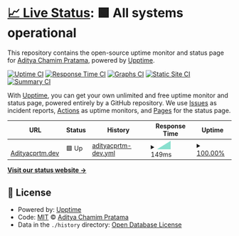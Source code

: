 # [📈 Live Status](https://Adityacprtm.github.io/uptime): <!--live status--> **🟩 All systems operational**

This repository contains the open-source uptime monitor and status page for [Aditya Chamim Pratama](adityacprtm.dev), powered by [Upptime](https://github.com/upptime/upptime).

[![Uptime CI](https://github.com/Adityacprtm/uptime/workflows/Uptime%20CI/badge.svg)](https://github.com/Adityacprtm/uptime/actions?query=workflow%3A%22Uptime+CI%22)
[![Response Time CI](https://github.com/Adityacprtm/uptime/workflows/Response%20Time%20CI/badge.svg)](https://github.com/Adityacprtm/uptime/actions?query=workflow%3A%22Response+Time+CI%22)
[![Graphs CI](https://github.com/Adityacprtm/uptime/workflows/Graphs%20CI/badge.svg)](https://github.com/Adityacprtm/uptime/actions?query=workflow%3A%22Graphs+CI%22)
[![Static Site CI](https://github.com/Adityacprtm/uptime/workflows/Static%20Site%20CI/badge.svg)](https://github.com/Adityacprtm/uptime/actions?query=workflow%3A%22Static+Site+CI%22)
[![Summary CI](https://github.com/Adityacprtm/uptime/workflows/Summary%20CI/badge.svg)](https://github.com/Adityacprtm/uptime/actions?query=workflow%3A%22Summary+CI%22)

With [Upptime](https://upptime.js.org), you can get your own unlimited and free uptime monitor and status page, powered entirely by a GitHub repository. We use [Issues](https://github.com/Adityacprtm/uptime/issues) as incident reports, [Actions](https://github.com/Adityacprtm/uptime/actions) as uptime monitors, and [Pages](https://Adityacprtm.github.io/uptime) for the status page.

<!--start: status pages-->
<!-- This summary is generated by Upptime (https://github.com/upptime/upptime) -->
<!-- Do not edit this manually, your changes will be overwritten -->
<!-- prettier-ignore -->
| URL | Status | History | Response Time | Uptime |
| --- | ------ | ------- | ------------- | ------ |
| <img alt="" src="https://favicons.githubusercontent.com/adityacprtm.dev" height="13"> [Adityacprtm.dev](https://adityacprtm.dev) | 🟩 Up | [adityacprtm-dev.yml](https://github.com/Adityacprtm/uptime/commits/HEAD/history/adityacprtm-dev.yml) | <details><summary><img alt="Response time graph" src="./graphs/adityacprtm-dev/response-time-week.png" height="20"> 149ms</summary><br><a href="https://Adityacprtm.github.io/uptime/history/adityacprtm-dev"><img alt="Response time 149" src="https://img.shields.io/endpoint?url=https%3A%2F%2Fraw.githubusercontent.com%2FAdityacprtm%2Fuptime%2FHEAD%2Fapi%2Fadityacprtm-dev%2Fresponse-time.json"></a><br><a href="https://Adityacprtm.github.io/uptime/history/adityacprtm-dev"><img alt="24-hour response time 149" src="https://img.shields.io/endpoint?url=https%3A%2F%2Fraw.githubusercontent.com%2FAdityacprtm%2Fuptime%2FHEAD%2Fapi%2Fadityacprtm-dev%2Fresponse-time-day.json"></a><br><a href="https://Adityacprtm.github.io/uptime/history/adityacprtm-dev"><img alt="7-day response time 149" src="https://img.shields.io/endpoint?url=https%3A%2F%2Fraw.githubusercontent.com%2FAdityacprtm%2Fuptime%2FHEAD%2Fapi%2Fadityacprtm-dev%2Fresponse-time-week.json"></a><br><a href="https://Adityacprtm.github.io/uptime/history/adityacprtm-dev"><img alt="30-day response time 149" src="https://img.shields.io/endpoint?url=https%3A%2F%2Fraw.githubusercontent.com%2FAdityacprtm%2Fuptime%2FHEAD%2Fapi%2Fadityacprtm-dev%2Fresponse-time-month.json"></a><br><a href="https://Adityacprtm.github.io/uptime/history/adityacprtm-dev"><img alt="1-year response time 149" src="https://img.shields.io/endpoint?url=https%3A%2F%2Fraw.githubusercontent.com%2FAdityacprtm%2Fuptime%2FHEAD%2Fapi%2Fadityacprtm-dev%2Fresponse-time-year.json"></a></details> | <details><summary><a href="https://Adityacprtm.github.io/uptime/history/adityacprtm-dev">100.00%</a></summary><a href="https://Adityacprtm.github.io/uptime/history/adityacprtm-dev"><img alt="All-time uptime 100.00%" src="https://img.shields.io/endpoint?url=https%3A%2F%2Fraw.githubusercontent.com%2FAdityacprtm%2Fuptime%2FHEAD%2Fapi%2Fadityacprtm-dev%2Fuptime.json"></a><br><a href="https://Adityacprtm.github.io/uptime/history/adityacprtm-dev"><img alt="24-hour uptime 100.00%" src="https://img.shields.io/endpoint?url=https%3A%2F%2Fraw.githubusercontent.com%2FAdityacprtm%2Fuptime%2FHEAD%2Fapi%2Fadityacprtm-dev%2Fuptime-day.json"></a><br><a href="https://Adityacprtm.github.io/uptime/history/adityacprtm-dev"><img alt="7-day uptime 100.00%" src="https://img.shields.io/endpoint?url=https%3A%2F%2Fraw.githubusercontent.com%2FAdityacprtm%2Fuptime%2FHEAD%2Fapi%2Fadityacprtm-dev%2Fuptime-week.json"></a><br><a href="https://Adityacprtm.github.io/uptime/history/adityacprtm-dev"><img alt="30-day uptime 100.00%" src="https://img.shields.io/endpoint?url=https%3A%2F%2Fraw.githubusercontent.com%2FAdityacprtm%2Fuptime%2FHEAD%2Fapi%2Fadityacprtm-dev%2Fuptime-month.json"></a><br><a href="https://Adityacprtm.github.io/uptime/history/adityacprtm-dev"><img alt="1-year uptime 100.00%" src="https://img.shields.io/endpoint?url=https%3A%2F%2Fraw.githubusercontent.com%2FAdityacprtm%2Fuptime%2FHEAD%2Fapi%2Fadityacprtm-dev%2Fuptime-year.json"></a></details>

<!--end: status pages-->

[**Visit our status website →**](https://Adityacprtm.github.io/uptime)

## 📄 License

- Powered by: [Upptime](https://github.com/upptime/upptime)
- Code: [MIT](./LICENSE) © [Aditya Chamim Pratama](adityacprtm.dev)
- Data in the `./history` directory: [Open Database License](https://opendatacommons.org/licenses/odbl/1-0/)
